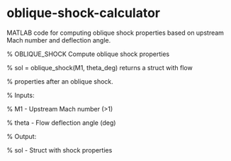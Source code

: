 # oblique-shock-calculator
MATLAB code for computing oblique shock properties based on upstream Mach number and deflection angle.

% OBLIQUE_SHOCK Compute oblique shock properties

%   sol = oblique_shock(M1, theta_deg) returns a struct with flow

%   properties after an oblique shock.



% Inputs:

%   M1    - Upstream Mach number (>1)

%   theta - Flow deflection angle (deg)



% Output:

%   sol - Struct with shock properties
